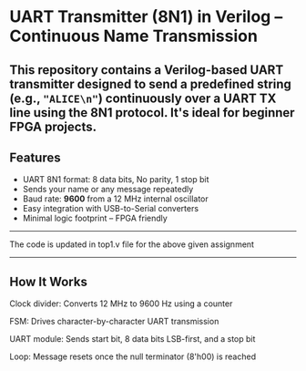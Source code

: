 # UART Transmitter (8N1) in Verilog – Continuous Name Transmission

This repository contains a Verilog-based UART transmitter designed to send a predefined string (e.g., `"ALICE\n"`) **continuously** over a UART TX line using the **8N1 protocol**. It's ideal for beginner FPGA projects.
---

## Features

- UART 8N1 format: 8 data bits, No parity, 1 stop bit
- Sends your name or any message repeatedly
- Baud rate: **9600** from a 12 MHz internal oscillator
- Easy integration with USB-to-Serial converters
- Minimal logic footprint – FPGA friendly

---

The code is updated in top1.v file for the above given assignment

---
## How It Works
Clock divider: Converts 12 MHz to 9600 Hz using a counter

FSM: Drives character-by-character UART transmission

UART module: Sends start bit, 8 data bits LSB-first, and a stop bit

Loop: Message resets once the null terminator (8'h00) is reached



